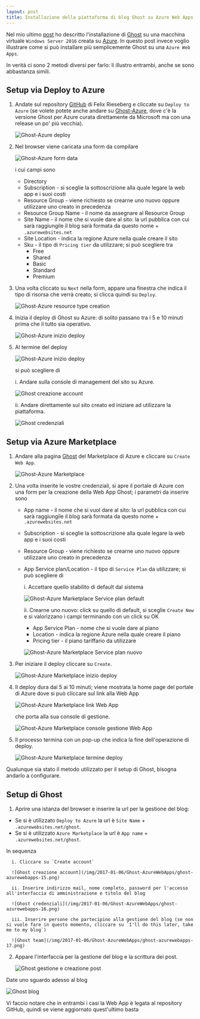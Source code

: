 ```yaml
---
layout: post
title: Installazione della piattaforma di blog Ghost su Azure Web Apps 
---
```

Nel mio ultimo [post](https://marcomangiante.github.io/2017/01/02/installazione-ghost-windows-azure/) ho descritto l'installazione di [Ghost](http://ghost.org) su una macchina virtuale `Windows Server 2016` creata su [Azure](http://portal.azure.com).
In questo post invece voglio illustrare come si può installare più semplicemente Ghost su una `Azure Web Apps`.

In verità ci sono 2 metodi diversi per farlo: li illustro entrambi, anche se sono abbastanza simili.


## Setup via Deploy to Azure

1. Andate sul repository [GitHub](http://github.com/felixrieseberg/Ghost-Azure) di Felix Rieseberg e cliccate su `Deploy to Azure` (se volete potete anche andare su [Ghost-Azure](https://github.com/AzureWebApps/Ghost-Azure), dove c'è la versione Ghost per Azure curata direttamente da Microsoft ma con una release un po' più vecchia).

   ![Ghost-Azure deploy](/img/2017-01-06/Ghost-AzureWebApps/ghost-azurewebapps-01.png)

2. Nel browser viene caricata una form da compilare

   ![Ghost-Azure form data](/img/2017-01-06/Ghost-AzureWebApps/ghost-azurewebapps-02.png)

   i cui campi sono

   * Directory
   * Subscription - si sceglie la sottoscrizione alla quale legare la web app e i suoi costi
   * Resource Group - viene richiesto se crearne uno nuovo oppure utilizzare uno creato in precedenza
   * Resource Group Name - il nome da assegnare al Resource Group
   * Site Name - il nome che si vuole dare al sito: la url pubblica con cui sarà raggiungile il blog sarà formata da questo nome + `.azurewebsites.net`
   * Site Location - indica la regione Azure nella quale creare il sito
   * Sku - il tipo di `Pricing tier` da utilizzare; si può scegliere tra
     * Free
     * Shared
     * Basic
     * Standard
     * Premium

3. Una volta cliccato su `Next` nella form, appare una finestra che indica il tipo di risorsa che verrà creato; si clicca quindi su `Deploy`.

   ![Ghost-Azure resource type creation](/img/2017-01-06/Ghost-AzureWebApps/ghost-azurewebapps-03.png)

4. Inizia il deploy di Ghost su Azure: di solito passano tra i 5 e 10 minuti prima che il tutto sia operativo.

   ![Ghost-Azure inizio deploy](/img/2017-01-06/Ghost-AzureWebApps/ghost-azurewebapps-04.png)

5. Al termine del deploy

   ![Ghost-Azure inizio deploy](/img/2017-01-06/Ghost-AzureWebApps/ghost-azurewebapps-05.png)

   si può scegliere di

      i. Andare sulla console di management del sito su Azure.

      ![Ghost creazione account](/img/2017-01-06/Ghost-AzureWebApps/ghost-azurewebapps-06.png)

      ii. Andare direttamente sul sito creato ed iniziare ad utilizzare la piattaforma.

      ![Ghost credenziali](/img/2017-01-06/Ghost-AzureWebApps/ghost-azurewebapps-07.png)


## Setup via Azure Marketplace

1. Andare alla pagina [Ghost](http://azure.microsoft.com/en-us/marketplace/partners/ghost/ghost) del Marketplace di Azure e cliccare su `Create Web App`.

   ![Ghost-Azure Marketplace](/img/2017-01-06/Ghost-AzureWebApps/ghost-azurewebapps-08.png)

2. Una volta inserite le vostre credenziali, si apre il portale di Azure con una form per la creazione della Web App Ghost; i parametri da inserire sono

   * App name - il nome che si vuol dare al sito: la url pubblica con cui sarà raggiungile il blog sarà formata da questo nome + `.azurewebsites.net`
   * Subscription - si sceglie la sottoscrizione alla quale legare la web app e i suoi costi
   * Resource Group - viene richiesto se crearne uno nuovo oppure utilizzare uno creato in precedenza
   * App Service plan/Location - il tipo di `Service Plan` da utilizzare; si può scegliere di

      i. Accettare quello stabilito di default dal sistema

      ![Ghost-Azure Marketplace Service plan default](/img/2017-01-06/Ghost-AzureWebApps/ghost-azurewebapps-09.png)

      ii. Crearne uno nuovo: click su quello di default, si sceglie `Create New` e si valorizzano i campi terminando con un click su OK

      * App Service Plan - nome che si vuole dare al piano
      * Location - indica la regione Azure nella quale creare il piano
      * Pricing tier - il piano tariffario da utilizzare

      ![Ghost-Azure Marketplace Service plan nuovo](/img/2017-01-06/Ghost-AzureWebApps/ghost-azurewebapps-10.png)

3. Per iniziare il deploy cliccare su `Create`.

   ![Ghost-Azure Marketplace inizio deploy](/img/2017-01-06/Ghost-AzureWebApps/ghost-azurewebapps-11.png)

4. Il deploy dura dai 5 ai 10 minuti; viene mostrata la home page del portale di Azure dove si può cliccare sul link alla Web App

   ![Ghost-Azure Marketplace link Web App](/img/2017-01-06/Ghost-AzureWebApps/ghost-azurewebapps-12.png)

   che porta alla sua console di gestione.

   ![Ghost-Azure Marketplace console gestione Web App](/img/2017-01-06/Ghost-AzureWebApps/ghost-azurewebapps-13.png)

5. Il processo termina con un pop-up che indica la fine dell'operazione di deploy.

   ![Ghost-Azure Marketplace termine deploy](/img/2017-01-06/Ghost-AzureWebApps/ghost-azurewebapps-14.png)
   
Qualunque sia stato il metodo utilizzato per il setup di Ghost, bisogna andarlo a configurare.

## Setup di Ghost

1. Aprire una istanza del browser e inserire la url per la gestione del blog:

  * Se si è utilizzato `Deploy to Azure` la url è `Site Name` + `.azurewebsites.net/ghost`.
  * Se si è utilizzato `Azure Marketplace` la url è `App name` + `.azurewebsites.net/ghost`.

   In sequenza

      i. Cliccare su `Create account`

      ![Ghost creazione account](/img/2017-01-06/Ghost-AzureWebApps/ghost-azurewebapps-15.png)

      ii. Inserire indirizzo mail, nome completo, password per l'accesso all'interfaccia di amministrazione e titolo del blog

      ![Ghost credenziali](/img/2017-01-06/Ghost-AzureWebApps/ghost-azurewebapps-16.png)

      iii. Inserire persone che partecipino alla gestione del blog (se non si vuole fare in questo momento, cliccare su `I'll do this later, take me to my blog`)

      ![Ghost team](/img/2017-01-06/Ghost-AzureWebApps/ghost-azurewebapps-17.png)

2. Appare l'interfaccia per la gestione del blog e la scrittura dei post.

   ![Ghost gestione e creazione post](/img/2017-01-06/GitHub-Pages-Intro/ghost-azurewebapps-18.png)

Date uno sguardo adesso al blog

   ![Ghost blog](/img/2017-01-06/GitHub-Pages-Intro/ghost-azurewebapps-19.png)


Vi faccio notare che in entrambi i casi la Web App è legata al repository GitHub, quindi se viene aggiornato quest'ultimo basta 

